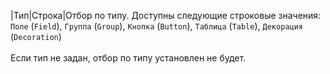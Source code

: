 |Тип|Строка|Отбор по типу. Доступны следующие строковые значения: `Поле` (`Field`), `Группа` (`Group`), `Кнопка` (`Button`), `Таблица` (`Table`), `Декорация` (`Decoration`)<br/><br/>Если тип не задан, отбор по типу установлен не будет.